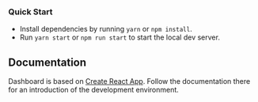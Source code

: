 ### Quick Start

- Install dependencies by running `yarn` or `npm install`.
- Run `yarn start` or `npm run start` to start the local dev server.

## Documentation

Dashboard is based on [Create React App](https://create-react-app.dev/). Follow the documentation there for an introduction of the development environment.
